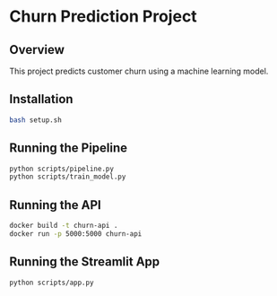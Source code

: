 # Churn Prediction Project

## Overview
This project predicts customer churn using a machine learning model.

## Installation
```bash
bash setup.sh
```

## Running the Pipeline
```bash
python scripts/pipeline.py
python scripts/train_model.py
```

## Running the API
```bash
docker build -t churn-api .
docker run -p 5000:5000 churn-api
```

## Running the Streamlit App
```bash
python scripts/app.py
```
